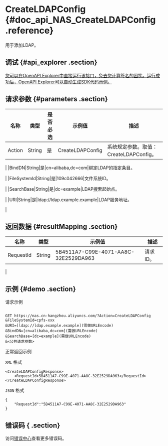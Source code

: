 # CreateLDAPConfig {#doc_api_NAS_CreateLDAPConfig .reference}

用于添加LDAP。

## 调试 {#api_explorer .section}

[您可以在OpenAPI Explorer中直接运行该接口，免去您计算签名的困扰。运行成功后，OpenAPI Explorer可以自动生成SDK代码示例。](https://api.aliyun.com/#product=NAS&api=CreateLDAPConfig&type=RPC&version=2017-06-26)

## 请求参数 {#parameters .section}

|名称|类型|是否必选|示例值|描述|
|--|--|----|---|--|
|Action|String|是|CreateLDAPConfig|系统规定参数。取值：CreateLDAPConfig。

 |
|BindDN|String|是|cn=alibaba,dc=com|绑定LDAP的指定条目。

 |
|FileSystemId|String|是|109c042666|文件系统ID。

 |
|SearchBase|String|是|dc=example|LDAP搜索起始点。

 |
|URI|String|是|ldap://ldap.example.example|LDAP服务地址。

 |

## 返回数据 {#resultMapping .section}

|名称|类型|示例值|描述|
|--|--|---|--|
|RequestId|String|5B4511A7-C99E-4071-AA8C-32E2529DA963|请求ID。

 |

## 示例 {#demo .section}

请求示例

``` {#request_demo}

GET https://nas.cn-hangzhou.aliyuncs.com/?Action=CreateLDAPConfig
&FileSystemId=cpfs-xxx
&URI=[ldap://ldap.example.example](需做URLEncode)
&BindDN=[cn=alibaba,dc=com](需做URLEncode)
&SearchBase=[dc=example](需做URLEncode)
&<公共请求参数>

```

正常返回示例

`XML` 格式

``` {#xml_return_success_demo}
<CreateLDAPConfigResponse>
    <RequestId>5B4511A7-C99E-4071-AA8C-32E2529DA963</RequestId>
</CreateLDAPConfigResponse>
```

`JSON` 格式

``` {#json_return_success_demo}
{
	"RequestId":"5B4511A7-C99E-4071-AA8C-32E2529DA963"
}
```

## 错误码 { .section}

访问[错误中心](https://error-center.aliyun.com/status/product/NAS)查看更多错误码。

